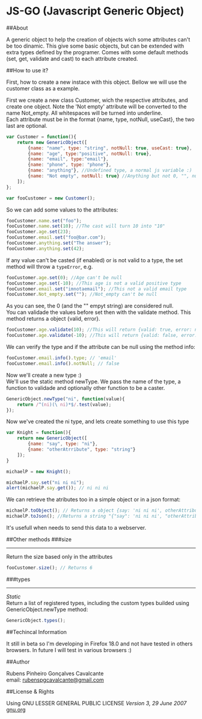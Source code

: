 JS-GO (Javascript Generic Object)
===========

##About

A generic object to help the creation of objects wich some attributes can't be too dinamic.
This give some basic objects, but can be extended with extra types defined by the programer.
Comes with some default methods (set, get, validate and cast) to each attribute created.

##How to use it?

First, how to create a new instace with this object. Bellow we will use the customer class as 
a example.

First we create a new class Customer, wich the respective attributes, and create one object. Note the 'Not empty' attribute will be converted to the name Not_empty. All whitespaces will be turned into underline.  
Each attribute must be in the format {name, type, notNull, useCast}, the two last are optional.
```javascript
var Customer = function(){
    return new GenericObject([
        {name: "name", type: "string", notNull: true, useCast: true},
        {name: "age", type:"positive", notNull: true},
        {name: "email", type:"email"},
        {name: "phone", type: "phone"},
        {name: "anything"}, //Undefined type, a normal js variable :)
        {name: "Not empty", notNull: true} //Anything but not 0, "", null and undefined
    ]);
};

var fooCustomer = new Customer();
```
So we can add some values to the attributes:
```javascript
fooCustomer.name.set("foo");
fooCustomer.name.set(10); //The cast will turn 10 into "10"
fooCustomer.age.set(23);
fooCustomer.email.set("foo@bar.com");
fooCustomer.anything.set("The answer");
fooCustomer.anything.set(42);
```
If any value can't be casted (if enabled) or is not valid to a type, the set method will throw a `typeError`, e.g.
```javascript
fooCustomer.age.set(0); //Age can't be null
fooCustomer.age.set(-10); //This age is not a valid positive type
fooCustomer.email.set("imnotaemail"); //This not a valid email type
fooCustomer.Not_empty.set(""); //Not_empty can't be null
```
As you can see, the 0 (and the "" empyt string) are considered null.  
You can validade the values before set then with the validate method. This method returns a object {valid, error}.
```javascript
fooCustomer.age.validate(10); //This will return {valid: true, error: null}
fooCustomer.age.validate(-10); //This will return {valid: false, error: TypeError("age must be a positive")
```
We can verify the type and if the attribute can be null using the method info:
```javascript
fooCustomer.email.info().type; // 'email'
fooCustomer.email.info().notNull; // false
```
Now we'll create a new type :)  
We'll use the static method newType. We pass the name of the type, a function to validade and optionally other function to be a caster.
```javascript
GenericObject.newType("ni", function(value){
    return /^(ni)(\ ni)*$/.test(value);
});
```
Now we've created the ni type, and lets create something to use this type
```javascript
var Knight = function(){
    return new GenericObject([
        {name: "say", type: "ni"},
        {name: "otherAtrribute", type: "string"}
    ]);
}

michaelP = new Knight();

michaelP.say.set("ni ni ni");
alert(michaelP.say.get()); // ni ni ni
```
We can retrieve the atributes too in a simple object or in a json format:
```javascript
michaelP.toObject(); // Returns a object {say: 'ni ni ni', otherAttribute: null}
michaelP.toJson(); //Returns a string "{"say": 'ni ni ni', "otherAttribute": null}"
```
It's usefull when needs to send this data to a webserver.  

##Other methods
###size

---
Return the size based only in the attributes
```javascript
fooCustomer.size(); // Returns 6
```
###types

---
*Static*  
Return a list of registered types, including the custom types builded using GenericObject.newType method:
```javascript
GenericObject.types();
```
##Techincal Information

It still in beta so I'm developing in Firefox 18.0 and not have tested in others browsers. In future I will test in various browsers :)

##Author

Rubens Pinheiro Gonçalves Cavalcante  
email: [rubenspgcavalcante@gmail.com](mailto:rubenspgcavalcante@gmail.com)

##License & Rights

Using GNU LESSER GENERAL PUBLIC LICENSE *Version 3, 29 June 2007*  
[gnu.org](http://www.gnu.org/copyleft/gpl.html)  
